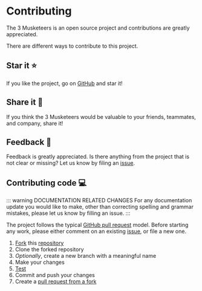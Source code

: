 # Contributing

The 3 Musketeers is an open source project and contributions are greatly appreciated.

There are different ways to contribute to this project.

## Star it :star:

If you like the project, go on [GitHub][linkProjectRepo] and star it!

## Share it :mega:

If you think the 3 Musketeers would be valuable to your friends, teammates, and company, share it!

## Feedback :thought_balloon:

Feedback is greatly appreciated. Is there anything from the project that is not clear or missing? Let us know by filing an [issue][linkProjectIssue].

## Contributing code :computer:

::: warning DOCUMENTATION RELATED CHANGES
For any documentation update you would like to make, other than correcting spelling and grammar mistakes, please let us know by filling an issue.
:::

The project follows the typical [GitHub pull request][linkGitHubPR] model. Before starting any work, please either comment on an existing [issue][linkProjectIssue], or file a new one.

1. [Fork][linkGitHubFork] this [repository][linkProjectRepo]
1. Clone the forked repository
1. _Optionally_, create a new branch with a meaningful name
1. Make your changes
1. [Test][linkProjectReadmeTest]
1. Commit and push your changes
1. Create a [pull request from a fork][linkGitHubPRFork]


[linkProjectRepo]: https://github.com/flemay/3musketeers
[linkProjectReadmeTest]: https://github.com/flemay/3musketeers#testing
[linkProjectIssue]: https://github.com/flemay/3musketeers/issues

[linkGitHubPR]: https://help.github.com/en/github/collaborating-with-issues-and-pull-requests/about-pull-requests
[linkGitHubFork]: https://help.github.com/en/github/getting-started-with-github/fork-a-repo
[linkGitHubPRFork]: https://help.github.com/en/github/collaborating-with-issues-and-pull-requests/creating-a-pull-request-from-a-fork
